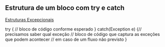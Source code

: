 ## Estrutura de um bloco com try e catch

[Estruturas Excepcionais](https://glysns.gitbook.io/java-basico/controle-de-fluxo/estruturas-excepcionais)

try {
  //  bloco de código conforme esperado
}
catch(Exception e) {// precisamos saber qual exceção
  // bloco de código que captura as exceções que podem acontecer
  // em caso de um fluxo não previsto
}
